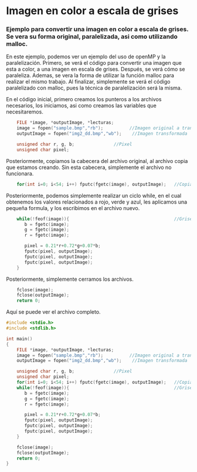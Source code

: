# Imagen en color a escala de grises

### Ejemplo para convertir una imagen en color a escala de grises. Se vera su forma original, paralelizada, asi como utilizando malloc. 
En este ejemplo, podemos ver un ejemplo del uso de openMP y la paralelización. Primero, se verá el código para convertir una imagen que esta a color, a una imagen en escala de grises. 
Después, se verá cómo se paraleliza.
Ademas, se vera la forma de utilizar la función malloc para realizar el mismo trabajo. 
Al finalizar, simplemente se verá el código paralelizado con malloc, pues la técnica de paralelización será la misma. 

En el código inicial, primero creamos los punteros a los archivos necesarios, los iniciamos, asi como creamos las variables que necesitaremos. 

```c
    FILE *image, *outputImage, *lecturas;
    image = fopen("sample.bmp","rb");          //Imagen original a transformar
    outputImage = fopen("img2_dd.bmp","wb");    //Imagen transformada

    unsigned char r, g, b;               //Pixel
    unsigned char pixel;
```

Posteriormente, copiamos la cabecera del archivo original, al archivo copia que estamos creando. 
Sin esta cabecera, simplemente el archivo no funcionara. 

```c
    for(int i=0; i<54; i++) fputc(fgetc(image), outputImage);   //Copia cabecera a nueva imagen
```

Posteriormente, podemos simplemente realizar un ciclo while, en el cual obtenemos los valores relacionados a rojo, verde y azul, les aplicamos una pequeña formula, y los escribimos en el archivo nuevo. 

```c
    while(!feof(image)){                                        //Grises
       b = fgetc(image);
       g = fgetc(image);
       r = fgetc(image);

       pixel = 0.21*r+0.72*g+0.07*b;
       fputc(pixel, outputImage);
       fputc(pixel, outputImage);
       fputc(pixel, outputImage);
    }
```

Posteriormente, simplemente cerramos los archivos. 

```c
    fclose(image);
    fclose(outputImage);
    return 0;
```

Aquí se puede ver el archivo completo. 

```c
#include <stdio.h>
#include <stdlib.h>

int main()
{
    FILE *image, *outputImage, *lecturas;
    image = fopen("sample.bmp","rb");          //Imagen original a transformar
    outputImage = fopen("img2_dd.bmp","wb");    //Imagen transformada

    unsigned char r, g, b;               //Pixel
    unsigned char pixel;
    for(int i=0; i<54; i++) fputc(fgetc(image), outputImage);   //Copia cabecera a nueva imagen
    while(!feof(image)){                                        //Grises
       b = fgetc(image);
       g = fgetc(image);
       r = fgetc(image);

       pixel = 0.21*r+0.72*g+0.07*b;
       fputc(pixel, outputImage);
       fputc(pixel, outputImage);
       fputc(pixel, outputImage);
    }

    fclose(image);
    fclose(outputImage);
    return 0;
}
```
